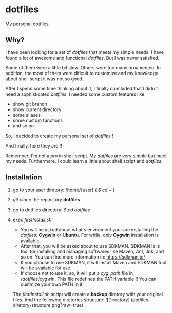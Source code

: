 # dotfiles
My personal dotfiles.

## Why?

I have been looking for a set of *dotfiles* that meets my simple needs. I have found a lot of awesome and functional *dotfiles*. But I was never satisfied.

Some of them were a little bit slow. Others were too many ornamented. In addition, the most of them were dificult to customize and my knowledge about shell script it was not so good. 

After I spend some time thinking about it, I finally concluded that I didn´t need a sophisticated *dotfiles*. I needed some custom features like:
- show git branch
- show current directory
- some aliases
- some custom functions
- and so on

So, I decided to create my personal set of *dotfiles* !

And finally, here they are !!

Remember: I'm not a *pro* in shell script. My *dotfiles* are very simple but meet my needs. Furthermore, I could learn a little about shell script and *dotfiles*. 




## Installation

1) go to your user diretory: /home/{user}    ( *$ cd ~* )
2) *git clone* the repository **dotfiles**
3) go to dotfiles directory:  *$ cd dotfiles*
4) exec *firstInstall.sh*
   - You will be asked about what´s enviroment your are installing the *dotfiles*: **Cygwin** or **Ubuntu**. For while, only **Cygwin** installation is available.
   - After that, you will be asked about to use SDKMAN. SDKMAN is is tool for installing and managing softwares like Maven, Ant, Jdk, and so on. You can find more information in: https://sdkman.io/ 
   - If you choose to use SDKMAN, it will install Maven and SDKMAN tool will be available for use.
   - If choose not to use it, so, it will put a *cyg_path*  file in $/dotfiles/cygwin$. This file redefines the PATH variable !! You can custmize your own PATH in it.
   
   The *firstInstall.sh* script will create a **backup** diretory with your original files. And the following diretories structure:
   ![Directory] (dotfiles-diretory-structure.png?raw=true)

